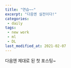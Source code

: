 ```yaml
---
title: "연습~~"
excerpt: "다음엔 실전이다!"
categories:
 - daily
tags:
 - new work
 - ml
 - DL
last_modified_at: 2021-02-07
---
```


다음엔 제대로 된 첫 포스팅~

